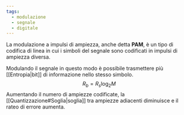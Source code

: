 ```yaml
---
tags:
  - modulazione
  - segnale
  - digitale
---
```

La modulazione a impulsi di ampiezza, anche detta **PAM**, è un tipo di codifica di linea in cui i simboli del segnale sono codificati in impulsi di ampiezza diversa.

Modulando il segnale in questo modo è possibile trasmettere più [[Entropia|bit]] di informazione nello stesso simbolo. 
$$
R_b=R_s\log_2 M
$$
Aumentando il numero di ampiezze codificate, la [[Quantizzazione#Soglia|soglia]] tra ampiezze adiacenti diminuisce e il rateo di errore aumenta.